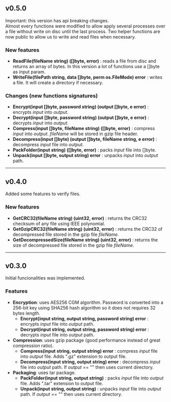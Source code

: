 ## v0.5.0
Important: this version has api breaking changes.  
Almost every functions were modified to allow apply several processes over a file without write on disc until the last process.
Two helper functions are now public to allow us to write and read files when necessary.  
### New features
* **ReadFile(fileName string) ([]byte, error)** : reads a file from disc and returns an array of bytes. In this version a lot of functions use a []byte as input param.
* **WriteFile(filePath string, data []byte, perm os.FileMode) error** : writes a file. It will create a directory if necessary.  
### Changes (new functions signatures)
* **Encrypt(input []byte, password string) (output []byte, e error)** : encrypts *input* into *output*.
* **Decrypt(input []byte, password string) (output []byte, e error)** : decrypts *input* into *output*.
* **Compress(input []byte, fileName string) ([]byte, error)** : compress *input* into *output*. *fileName* will be stored in gzip file header.
* **Decompress(input []byte) (output []byte, fileName string, e error)** : decompress *input* file into *output*.
* **PackFolder(input string) ([]byte, error)** : packs *input* file into []byte.
* **Unpack(input []byte, output string) error** : unpacks *input* into *output* path.  
---  

## v0.4.0
Added some features to verify files.
### New features
* **GetCRC32(fileName string) (uint32, error)**  : returns the CRC32 checksum of any file using IEEE polynomial.
* **GetGzipCRC32(fileName string) (uint32, error)** :  returns the CRC32 of decompressed file stored in the gzip file *fileName*.
* **GetDecompressedSize(fileName string) (uint32, error)** : returns the size of decompressed file stored in the gzip file *fileName*.  
---  

## v0.3.0
Initial funcionalities was implemented.
### Features
* **Encryption**: uses AES256 CGM algorithm. Password is converted into a 256-bit key using SHA256 hash algorithm so it does not requires 32 bytes length.
    * **Encrypt(input string, output string, password string) error** : encrypts *input* file into *output* path.
    * **Decrypt(input string, output string, password string) error** : decrypts *input* file into *output* path.
* **Compression**: uses gzip package (good performance instead of great compression ratio).
    * **Compress(input string, output string) error** : compress *input* file into *output* file. Adds ".gz" extension to output file.
    * **Decompress(input string, output string) error** : decompress *input* file into *output* path. If *output* == "" then uses current directory.
* **Packaging**: uses tar package.
    * **PackFolder(input string, output string)** : packs *input* file into *output* file. Adds ".tar" extension to output file.
    * **Unpack(input string, output string)** : unpacks *input* file into *output* path. If *output* == "" then uses current directory.
